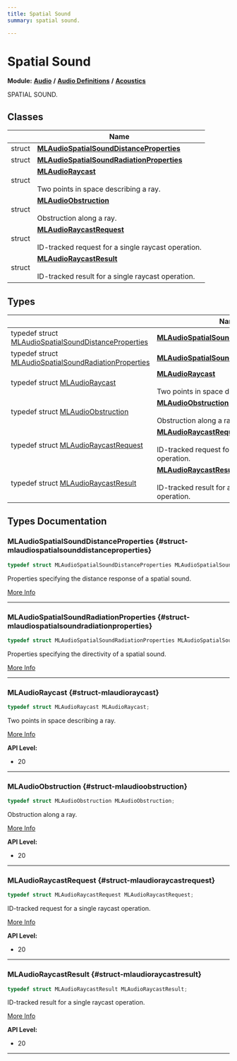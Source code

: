 ```yaml
---
title: Spatial Sound
summary: spatial sound. 

---
```


# Spatial Sound

**Module:** **[Audio](/versioned_docs/version-22-May-2023/api-ref/api/Modules/group___audio/group___audio.md)** **/** **[Audio Definitions](/versioned_docs/version-22-May-2023/api-ref/api/Modules/group___audio/group___audio_defs/group___audio_defs.md)** **/** **[Acoustics](/versioned_docs/version-22-May-2023/api-ref/api/Modules/group___audio/group___audio_defs/group___def_acoustics/group___def_acoustics.md)**

SPATIAL SOUND. 

## Classes

|                | Name           |
| -------------- | -------------- |
| struct | **[MLAudioSpatialSoundDistanceProperties](/versioned_docs/version-22-May-2023/api-ref/api/Modules/group___audio/group___audio_defs/group___def_acoustics/group___def_spatial_sound/struct_m_l_audio_spatial_sound_distance_properties.md)**  |
| struct | **[MLAudioSpatialSoundRadiationProperties](/versioned_docs/version-22-May-2023/api-ref/api/Modules/group___audio/group___audio_defs/group___def_acoustics/group___def_spatial_sound/struct_m_l_audio_spatial_sound_radiation_properties.md)**  |
| struct | **[MLAudioRaycast](/versioned_docs/version-22-May-2023/api-ref/api/Modules/group___audio/group___audio_defs/group___def_acoustics/group___def_spatial_sound/struct_m_l_audio_raycast.md)** <br></br>Two points in space describing a ray.  |
| struct | **[MLAudioObstruction](/versioned_docs/version-22-May-2023/api-ref/api/Modules/group___audio/group___audio_defs/group___def_acoustics/group___def_spatial_sound/struct_m_l_audio_obstruction.md)** <br></br>Obstruction along a ray.  |
| struct | **[MLAudioRaycastRequest](/versioned_docs/version-22-May-2023/api-ref/api/Modules/group___audio/group___audio_defs/group___def_acoustics/group___def_spatial_sound/struct_m_l_audio_raycast_request.md)** <br></br>ID-tracked request for a single raycast operation.  |
| struct | **[MLAudioRaycastResult](/versioned_docs/version-22-May-2023/api-ref/api/Modules/group___audio/group___audio_defs/group___def_acoustics/group___def_spatial_sound/struct_m_l_audio_raycast_result.md)** <br></br>ID-tracked result for a single raycast operation.  |

## Types

|                | Name           |
| -------------- | -------------- |
| typedef struct [MLAudioSpatialSoundDistanceProperties](/versioned_docs/version-22-May-2023/api-ref/api/Modules/group___audio/group___audio_defs/group___def_acoustics/group___def_spatial_sound/struct_m_l_audio_spatial_sound_distance_properties.md) | **[MLAudioSpatialSoundDistanceProperties](/versioned_docs/version-22-May-2023/api-ref/api/Modules/group___audio/group___audio_defs/group___def_acoustics/group___def_spatial_sound.md#struct-mlaudiospatialsounddistanceproperties)**  |
| typedef struct [MLAudioSpatialSoundRadiationProperties](/versioned_docs/version-22-May-2023/api-ref/api/Modules/group___audio/group___audio_defs/group___def_acoustics/group___def_spatial_sound/struct_m_l_audio_spatial_sound_radiation_properties.md) | **[MLAudioSpatialSoundRadiationProperties](/versioned_docs/version-22-May-2023/api-ref/api/Modules/group___audio/group___audio_defs/group___def_acoustics/group___def_spatial_sound.md#struct-mlaudiospatialsoundradiationproperties)**  |
| typedef struct [MLAudioRaycast](/versioned_docs/version-22-May-2023/api-ref/api/Modules/group___audio/group___audio_defs/group___def_acoustics/group___def_spatial_sound/struct_m_l_audio_raycast.md) | **[MLAudioRaycast](/versioned_docs/version-22-May-2023/api-ref/api/Modules/group___audio/group___audio_defs/group___def_acoustics/group___def_spatial_sound.md#struct-mlaudioraycast)** <br></br>Two points in space describing a ray.  |
| typedef struct [MLAudioObstruction](/versioned_docs/version-22-May-2023/api-ref/api/Modules/group___audio/group___audio_defs/group___def_acoustics/group___def_spatial_sound/struct_m_l_audio_obstruction.md) | **[MLAudioObstruction](/versioned_docs/version-22-May-2023/api-ref/api/Modules/group___audio/group___audio_defs/group___def_acoustics/group___def_spatial_sound.md#struct-mlaudioobstruction)** <br></br>Obstruction along a ray.  |
| typedef struct [MLAudioRaycastRequest](/versioned_docs/version-22-May-2023/api-ref/api/Modules/group___audio/group___audio_defs/group___def_acoustics/group___def_spatial_sound/struct_m_l_audio_raycast_request.md) | **[MLAudioRaycastRequest](/versioned_docs/version-22-May-2023/api-ref/api/Modules/group___audio/group___audio_defs/group___def_acoustics/group___def_spatial_sound.md#struct-mlaudioraycastrequest)** <br></br>ID-tracked request for a single raycast operation.  |
| typedef struct [MLAudioRaycastResult](/versioned_docs/version-22-May-2023/api-ref/api/Modules/group___audio/group___audio_defs/group___def_acoustics/group___def_spatial_sound/struct_m_l_audio_raycast_result.md) | **[MLAudioRaycastResult](/versioned_docs/version-22-May-2023/api-ref/api/Modules/group___audio/group___audio_defs/group___def_acoustics/group___def_spatial_sound.md#struct-mlaudioraycastresult)** <br></br>ID-tracked result for a single raycast operation.  |


## Types Documentation

### MLAudioSpatialSoundDistanceProperties {#struct-mlaudiospatialsounddistanceproperties}

```cpp
typedef struct MLAudioSpatialSoundDistanceProperties MLAudioSpatialSoundDistanceProperties;
```


Properties specifying the distance response of a spatial sound. 



[More Info](/versioned_docs/version-22-May-2023/api-ref/api/Modules/group___audio/group___audio_defs/group___def_acoustics/group___def_spatial_sound/struct_m_l_audio_spatial_sound_distance_properties.md)



-----------

### MLAudioSpatialSoundRadiationProperties {#struct-mlaudiospatialsoundradiationproperties}

```cpp
typedef struct MLAudioSpatialSoundRadiationProperties MLAudioSpatialSoundRadiationProperties;
```


Properties specifying the directivity of a spatial sound. 



[More Info](/versioned_docs/version-22-May-2023/api-ref/api/Modules/group___audio/group___audio_defs/group___def_acoustics/group___def_spatial_sound/struct_m_l_audio_spatial_sound_radiation_properties.md)



-----------

### MLAudioRaycast {#struct-mlaudioraycast}

```cpp
typedef struct MLAudioRaycast MLAudioRaycast;
```

Two points in space describing a ray. 



[More Info](/versioned_docs/version-22-May-2023/api-ref/api/Modules/group___audio/group___audio_defs/group___def_acoustics/group___def_spatial_sound/struct_m_l_audio_raycast.md)


**API Level:**
  * 20




-----------

### MLAudioObstruction {#struct-mlaudioobstruction}

```cpp
typedef struct MLAudioObstruction MLAudioObstruction;
```

Obstruction along a ray. 



[More Info](/versioned_docs/version-22-May-2023/api-ref/api/Modules/group___audio/group___audio_defs/group___def_acoustics/group___def_spatial_sound/struct_m_l_audio_obstruction.md)


**API Level:**
  * 20




-----------

### MLAudioRaycastRequest {#struct-mlaudioraycastrequest}

```cpp
typedef struct MLAudioRaycastRequest MLAudioRaycastRequest;
```

ID-tracked request for a single raycast operation. 



[More Info](/versioned_docs/version-22-May-2023/api-ref/api/Modules/group___audio/group___audio_defs/group___def_acoustics/group___def_spatial_sound/struct_m_l_audio_raycast_request.md)


**API Level:**
  * 20




-----------

### MLAudioRaycastResult {#struct-mlaudioraycastresult}

```cpp
typedef struct MLAudioRaycastResult MLAudioRaycastResult;
```

ID-tracked result for a single raycast operation. 



[More Info](/versioned_docs/version-22-May-2023/api-ref/api/Modules/group___audio/group___audio_defs/group___def_acoustics/group___def_spatial_sound/struct_m_l_audio_raycast_result.md)


**API Level:**
  * 20




-----------







